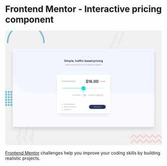 # Frontend Mentor - Interactive pricing component

![Design preview for the Interactive pricing component coding challenge](./design/desktop-preview.jpg)

[Frontend Mentor](https://www.frontendmentor.io) challenges help you improve your coding skills by building realistic projects.
